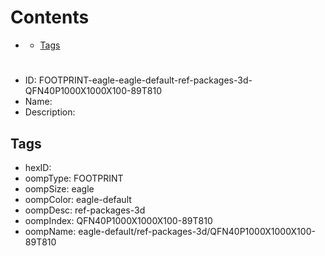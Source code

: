 



Contents
========

* [](#)
	* [Tags](#tags)

# 

- ID: FOOTPRINT-eagle-eagle-default-ref-packages-3d-QFN40P1000X1000X100-89T810
- Name: 
- Description: 

## Tags

- hexID: 
- oompType: FOOTPRINT
- oompSize: eagle
- oompColor: eagle-default
- oompDesc: ref-packages-3d
- oompIndex: QFN40P1000X1000X100-89T810
- oompName: eagle-default/ref-packages-3d/QFN40P1000X1000X100-89T810

